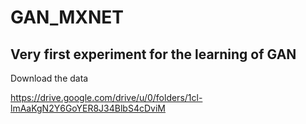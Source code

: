 # GAN_MXNET

## Very first experiment for the learning of GAN

Download the data

https://drive.google.com/drive/u/0/folders/1cl-lmAaKgN2Y6GoYER8J34BlbS4cDviM

